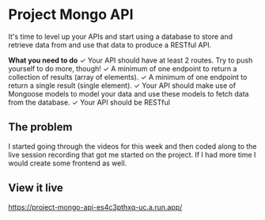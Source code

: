 # Project Mongo API

It's time to level up your APIs and start using a database to store and retrieve data from and use that data to produce a RESTful API.

**What you need to do**
✓ Your API should have at least 2 routes. Try to push yourself to do more, though!
✓ A minimum of one endpoint to return a collection of results (array of elements).
✓ A minimum of one endpoint to return a single result (single element).
✓ Your API should make use of Mongoose models to model your data and use these models to fetch data from the database.
✓ Your API should be RESTful

## The problem

I started going through the videos for this week and then coded along to the live session recording that got me started on the project. If I had more time I would create some frontend as well.

## View it live

https://project-mongo-api-es4c3pthxq-uc.a.run.app/
